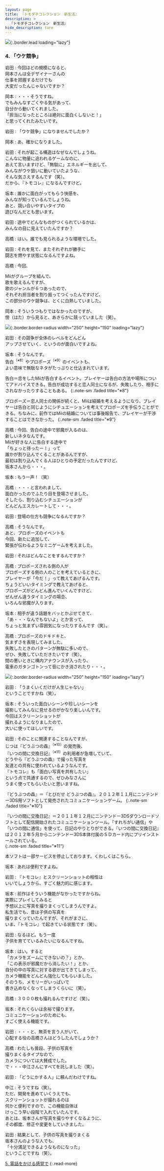 ```yaml
---
layout: page
title: 『トモダチコレクション　新生活』
description: >
  『トモダチコレクション　新生活』
hide_description: ture
---
```


![](/others/interviews/jp/3ds/ec6j/vol1/img/mainvisual4.jpg){:.border.lead loading="lazy"}

### 4. 「ウケ競争」

岩田
: 今回ほどの規模になると、<br>岡本さんは全デザイナーさんの<br>仕事を把握するだけでも<br>大変だったんじゃないですか？

岡本
: ・・・そうですね。<br>でもみんなすごくやる気があって、<br>自分から動いてくれました。<br>「担当になったところは絶対に面白くしないと！」<br>と思ってくれたみたいです。

岩田
: 「ウケ競争」になりませんでしたか？

岡本
: あ、確かになりました。

岩田
: それが起こる構造はなぜなんでしょうね。<br>こんなに物量に追われるゲームなのに、<br>あえて言いますけど、「無駄に」エネルギーを出して、<br>みんながウケ狙いに動いていたような、<br>そんな気さえするんです（笑）。<br>だから、『トモコレ』になるんですけど。

坂本
: 誰かに面白がってもらう快感を、<br>みんなが知っているんでしょうね。<br>あと、競い合いやすいタイプの<br>遊びなんだとも思います。

岩田
: 途中でどんなものがつくられているかは、<br>みんなの目に見えていたんですか？

高橋
: はい。誰でも見られるような環境でした。

岩田
: それを見て、またそれぞれが勝手に<br>闘志を燃やす状態になるんですよね。

高橋
: 今回、

Miiがグループを組んで、<br>歌を歌えるんですが、<br>歌のジャンルが６つあったので、<br>それぞれ担当者を割り振ってつくったんですけど、<br>この部分のウケ競争は、とくに白熱していました。

岡本
: そういうつもりではなかったのですが、<br>傍（はた）から見ると、あきらかに競っていました（笑）。

![](/others/interviews/jp/3ds/ec6j/vol1/img/photo11.jpg){:.border.border-radius width="250" height="150"  loading="lazy"}

岩田
: その競争が全体のレベルをどんどん<br>アップさせていく、というのが面白いですよね。

坂本
: そうなんです。<br>告白<sup>（※8）</sup>やプロポーズ<sup>（※9）</sup>のイベントも、<br>よい意味で無駄なネタがたっぷりと仕込まれています。

告白＝恋をしたMiiが告白するイベント。プレイヤーは告白の方法や場所についてアドバイスできる。告白が成功すると恋人同士になるが、失敗したり、相手にされなかったりすることもある。
{:.note-sm .faded title="※8"}

プロポーズ＝恋人同士の関係が続くと、Miiは結婚を考えるようになり、プレイヤーは告白と同じようにシチュエーションを考えてプロポーズを手伝うことができる。ちなみに、前作ではMiiの結婚については事後報告で、プレイヤーが干渉することはできなかった。
{:.note-sm .faded title="※9"}

高橋
: 今回、告白の途中で邪魔が入るのは、<br>新しいネタなんです。<br>Miiが好きな人に告白する途中で<br>「ちょっと待ったー！」って<br>誰かが割り込んでくることがあるんですが、<br>最初は割り込んでくる人はひとりの予定だったんですけど、<br>坂本さんから・・・。

坂本
: もう一声！（笑）

高橋
: ・・・と言われまして、<br>面白かったのでふたり目を登場させました。<br>そしたら、割り込むシチュエーションが<br>どんどんエスカレートして・・・。

岩田
: 登場の仕方も競争になるんですか？

高橋
: そうなんです。<br>あと、プロポーズのイベントも<br>今回、新たに追加して、<br>緊張が伝わるようなミニゲームを考えました。

岩田
: それはどんなことをするんですか？

高橋
: プロポーズされる側の人が<br>プロポーズする側の人のことを考えているときに、<br>プレイヤーが「今だ！」って教えてあげるんです。<br>ちょうどいいタイミングで教えてあげると、<br>プロポーズがどんどん進んでいくんですけど、<br>ぜんぜん違うタイミングの場合、<br>いろんな邪魔が入ります。

坂本
: 相手が違う話題をバッとかぶせてきて、<br>「あ・・・なんでもないよ」とか言って、<br>ちょっと気まずい雰囲気になったりするんです（笑）。

高橋
: プロポーズのドキドキと、<br>気まずさを表現してみました。<br>失敗したときのパターンが無駄に多いので、<br>ぜひ、失敗していただきたいです（笑）。<br>間の悪いときに構内アナウンスが入ったり、<br>電車のガタンゴトンって音にかき消されたり・・・。

![](/others/interviews/jp/3ds/ec6j/vol1/img/photo12.jpg){:.border.border-radius width="250" height="150"  loading="lazy"}

岩田
: 「うまくいくだけが人生じゃない」<br>ということですかね（笑）。

坂本
: そういった面白いシーンや珍しいシーンを<br>撮影してみんなに見せるのがかなり楽しいんです。<br>今回はスクリーンショットが<br>撮れるようになりましたので、<br>大いに使ってほしいです。

岩田
: そのことに関連することなんですが、<br>じつは『どうぶつの森』<sup>（※10）</sup>の発売後、<br>『いつの間に交換日記』<sup>（※11）</sup>の利用者が急増していて、<br>どうやら『どうぶつの森』で撮った写真を<br>友達との共有に使われているようなんです。<br>『トモコレ』も「面白い写真を共有したい」<br>という点で共通するので、ぜひみなさんに<br>うまく使ってもらいたいと思いますね。

『どうぶつの森』＝『とびだせ どうぶつの森』。２０１２年１１月にニンテンドー3DS用ソフトとして発売されたコミュニケーションゲーム。
{:.note-sm .faded title="※10"}

『いつの間に交換日記』＝２０１１年１２月にニンテンドー3DSダウンロードソフトとして配信開始されたコミュニケーションツール。「すれちがい通信」や「いつの間に通信」を使って、日記のやりとりができる。『いつの間に交換日記』は２０１２年５月からニンテンドー3DS本体付属のＳＤカード内にプリインストールされている。<br/>
{:.note-sm .faded title="※11"}

本ソフトは一部サービスを停止しております。くわしくはこちら。

坂本
: あれは便利ですよね。

岩田
: 『トモコレ』とスクリーンショットの相性は<br>いいでしょうから、すごく魅力的に感じます。

坂本
: 前作はそういう機能がなかったですからね。<br>実際にプレイしてみると<br>予想以上に写真を撮りまくってしまうんですよ。<br>私生活でも、昔は子供の写真を<br>撮りまくっていたんですが、それがまさに、<br>いま、『トモコレ』で起きている状態です（笑）。

岩田
: なるほど。もう一度<br>子供を育てているみたいになるんですね。

坂本
: はい。すると<br>「カメラをズームにできないの？」とか、<br>「この表示が邪魔だから消したい！」とか、<br>自分の中の写真に対する欲が出てきてしまって、<br>カメラ機能をどんどん強化してもらいました。<br>そのうち、メモリーがいっぱいで<br>書き込めなくなってしまうくらいに（笑）。

高橋
: ３０００枚も撮れるんですけど（笑）。

坂本
: それくらいは余裕で撮ります。<br>コミュニケーションのためにも、<br>すごく使える機能です。

岩田
: ・・・と、無茶を言う人がいて、<br>心配する役の高橋さんはどうしたんでしょうか？ 

高橋
: わたしも普段、子供の写真を<br>撮りまくるタイプなので、<br>カメラについては大賛成でした。<br>で・・・中江さんにすべてを託しました（笑）。

岩田
: 「どうにかする人」に頼んだわけですね。

中江
: そうですね（笑）。<br>ただ、開発を進めていくうえでも、<br>スクリーンショットが撮れるのは<br>何かと便利ですので、この機能自体は<br>けっこう早い段階で入れていたんです。<br>あとは、坂本さんが写真を撮りやすくなるように、<br>その都度、修正や変更をしていきました。

岩田
: 結果として、子供の写真を撮りまくる<br>坂本さんのような人でも、<br>「十分満足できるようなものになった」<br>ということですね（笑）。

[5. 電話をかける感覚で](5.md)
{:.read-more}
